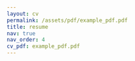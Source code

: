 ```yaml
---
layout: cv
permalink: /assets/pdf/example_pdf.pdf
title: resume
nav: true
nav_order: 4
cv_pdf: example_pdf.pdf
---
```

